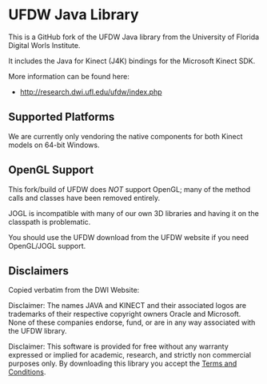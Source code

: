 # UFDW Java Library

This is a GitHub fork of the UFDW Java library from the University of Florida Digital Worls Institute.

It includes the Java for Kinect (J4K) bindings for the Microsoft Kinect SDK.

More information can be found here:

- http://research.dwi.ufl.edu/ufdw/index.php

## Supported Platforms

We are currently only vendoring the native components for both Kinect models on 64-bit Windows.

## OpenGL Support

This fork/build of UFDW does *NOT* support OpenGL; many of the method calls and classes have been removed entirely.

JOGL is incompatible with many of our own 3D libraries and having it on the classpath is problematic.

You should use the UFDW download from the UFDW website if you need OpenGL/JOGL support.

## Disclaimers

Copied verbatim from the DWI Website:

Disclaimer: The names JAVA and KINECT and their associated logos are trademarks of their respective copyright owners Oracle and Microsoft. None of these companies endorse, fund, or are in any way associated with the UFDW library. 

Disclaimer: This software is provided for free without any warranty expressed or implied for academic, research, and strictly non commercial purposes only. By downloading this library you accept the [Terms and Conditions](http://research.dwi.ufl.edu/ufdw/terms.html).